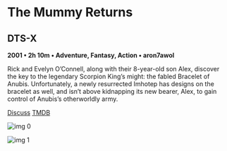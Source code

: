 # The Mummy Returns

## DTS-X

**2001 • 2h 10m • Adventure, Fantasy, Action • aron7awol**

Rick and Evelyn O’Connell, along with their 8-year-old son Alex, discover the key to the legendary Scorpion King’s might: the fabled Bracelet of Anubis. Unfortunately, a newly resurrected Imhotep has designs on the bracelet as well, and isn’t above kidnapping its new bearer, Alex, to gain control of Anubis’s otherworldly army.

[Discuss](https://www.avsforum.com/threads/bass-eq-for-filtered-movies.2995212/post-57033212)  [TMDB](1734)

![img 0](https://i.imgur.com/d7kDwhu.jpg)

![img 1](https://i.imgur.com/y39qOLs.jpg)


